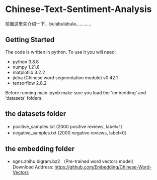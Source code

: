 # Chinese-Text-Sentiment-Analysis

前面这里先介绍一下，bulabulabula............

## Getting Started

The code is written in python. To use it you will need:
* python 3.8.8
* numpy 1.21.6 
* matplotlib 3.2.2 
* jieba (Chinese word segmentation module) v0.42.1 
* tensorflow 2.8.2

Before running main.ipynb make sure you load the 'embedding' and 'datasets' folders.

## the datasets folder 
* positive_samples.txt (2000 positive reviews, label=1）
* negative_samples.txt (2000 negative reviews, label=0）

## the embedding folder  
* sgns.zhihu.bigram.bz2 （Pre-trained word vectors model）<br />Download Address: https://github.com/Embedding/Chinese-Word-Vectors

